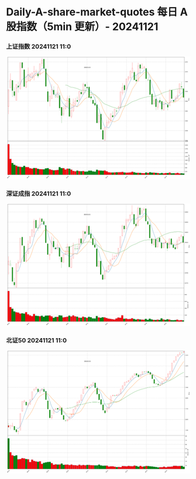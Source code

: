 
# Daily-A-share-market-quotes 每日 A 股指数（5min 更新）- 20241121

### 上证指数 20241121 11:0
![](./fig/2024/11/20241121-sh000001.png)

### 深证成指 20241121 11:0
![](./fig/2024/11/20241121-sz399001.png)

### 北证50 20241121 11:0
![](./fig/2024/11/20241121-bj899050.png)
